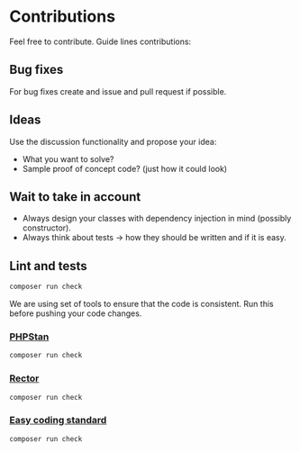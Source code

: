 # Contributions

Feel free to contribute. Guide lines contributions:

## Bug fixes

For bug fixes create and issue and pull request if possible.

## Ideas

Use the discussion functionality and propose your idea:

- What you want to solve?
- Sample proof of concept code? (just how it could look)

## Wait to take in account

- Always design your classes with dependency injection in mind (possibly constructor).
- Always think about tests -> how they should be written and if it is easy.

## Lint and tests

```bash
composer run check
```

We are using set of tools to ensure that the code is consistent. Run this before pushing your code changes.

### [PHPStan](https://phpstan.org)

```bash
composer run check
```

### [Rector](https://github.com/rectorphp/rector)

```bash
composer run check
```

### [Easy coding standard](https://github.com/symplify/easy-coding-standard)

```bash
composer run check
```
